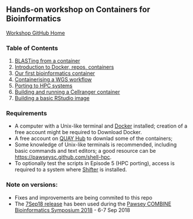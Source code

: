 ## Hands-on workshop on Containers for Bioinformatics

[Workshop GitHub Home](https://github.com/PawseySC/bio-workshop-18)

### Table of Contents
1. [BLASTing from a container](https://github.com/PawseySC/bio-workshop-18/blob/master/1.blast.md)
2. [Introduction to Docker, repos, containers](https://github.com/PawseySC/bio-workshop-18/blob/master/2.containers.md)
3. [Our first bioinformatics container](https://github.com/PawseySC/bio-workshop-18/blob/master/3.fastqc.md)
4. [Containerising a WGS workflow](https://github.com/PawseySC/bio-workshop-18/blob/master/4.wgs_workflow.md)
5. [Porting to HPC systems](https://github.com/PawseySC/bio-workshop-18/blob/master/5.hpc.md)
6. [Building and running a Cellranger container](https://github.com/PawseySC/bio-workshop-18/blob/master/6.cellranger.md)
7. [Building a basic RStudio image](https://github.com/PawseySC/bio-workshop-18/blob/master/7.rstudio.md)

### Requirements
- A computer with a Unix-like terminal and [Docker](https://www.docker.com) installed;
creation of a free account might be required to Download Docker.
- A free account on [QUAY Hub](https://quay.io) to downlad some of the containers;
- Some knowledge of Unix-like terminals is recommended, including basic commands and text editors;
a good resource can be https://pawseysc.github.com/shell-hpc.
- To optionally test the scripts in Episode 5 (HPC porting),
access is required to a system where [Shifter](https://github.com/NERSC/shifter) is installed.

### Note on versions:
- Fixes and improvements are being commited to this repo
- The [7Sep18 release](https://github.com/PawseySC/bio-workshop-18/releases/tag/7Sep18) has been used during the 
[Pawsey COMBINE Bioinformatics Symposium 2018](https://www.pawsey.org.au/bio-symposium) - 6-7 Sep 2018
